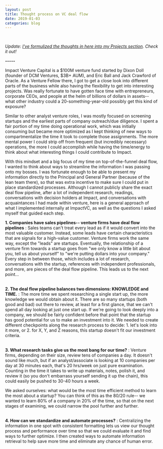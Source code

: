 ```yaml
---
layout: post
title: Thought process on VC deal flow
date: 2019-01-03
categories: blog
---
```


<br>

_Update: [I've formulized the thoughts in here into my Projects section](/_posts/projects/2019-01-09-Impact_Venture_Capital.md). Check it out!_

**-----** <br>

Impact Venture Capital is a $100M venture fund started by Dixon Doll (founder of DCM Ventures, $3B+ AUM), and Eric Ball and Jack Crawford of Oracle. As a Venture Fellow there, I got to get a close look into different parts of the business while also having the flexibility to get into interesting projects. Was really fortunate to have gotten face time with entrepreneurs, corporate CEOs, and people at the helm of billions of dollars in assets-- what other industry could a 20-something-year-old possibly get this kind of exposure?

Similar to other analyst venture roles, I was mostly focused on screening startups and the earliest parts of company outreach/due diligence. I spent a fair portion of my time doing operational work, which was initially consuming but became more optimized as I kept thinking of new ways to compartmentalize the time it took to complete those assignments. The more mental power I could strip off from frequent (but incredibly necessary) operations, the more I could accomplish while having the time/energy to think about what interesting things I could contribute to Impact.

With this mindset and a big focus of my time on top-of-the-funnel deal flow, I wanted to think about ways to streamline the information I was passing onto my bosses. I was fortunate enough to be able to present my information directly to the Principal and General Partner (because of the lean team there), so that was extra incentive to make sure I could put in place standardized processes. Although I cannot publicly share the exact deal flow pipeline, after a lot of independent research, readings, conversations with decision holders at Impact, and conversations with acquaintances I had made within venture, here is a general approach of what I implemented internally at ImpactVC, as well as the questions I asked myself that guided each step.

**1. Companies have sales pipelines-- venture firms have deal flow pipelines**
: Sales teams can't treat every lead as if it would convert into the most valuable customer. Instead, some leads have certain characteristics that are signals for a high-value customer. Venture firms work the same way, except the "leads" are startups. Eventually, the relationship of a venture firm towards a startup goes from "we only know a little bit about you, tell us about yourself" to "we're putting dollars into your company." Every step in between those, which includes a lot of research, conversations with the startup, references with independent professionals, and more, are pieces of the deal flow pipeline. This leads us to the next point...
<br> <br>

**2. The deal flow pipeline balances two dimensions: KNOWLEDGE and TIME.**
: The more time we spent researching a single start up, the more knowledge we would obtain about it. There are so many startups (both good and bad) out there to review, at least for a first glance, that we can't spend all day looking at just one start up. If we're going to look deeply into a company, we should be fairly confident before that point that the startup has good potential for us to make an investment into it. We needed to create different checkpoints along the research process to decide: 1. let's look into it more, or 2. for X, Y, and Z reasons, this startup doesn't fit our investment criteria.
<br> <br>

**3. What research tasks give us the most bang for our time?**
: Venture firms, depending on their size, review tens of companies a day. It doesn't sound like much, but if an analyst/associate is looking at 10 companies per day at 30 minutes each, that's 20 hrs/week on just pure examination. Counting in the time it takes to write up materials, notes, polish it, and review it (so you don't embarrass yourself sending it up the chain), this could easily be pushed to 30-40 hours a week.

We asked ourselves: what would be the most time efficient method to learn the most about a startup? You can think of this as the 80/20 rule-- we wanted to learn 80% of a company in 20% of the time, so that on the next stages of examining, we could narrow the pool further and further.
<br> <br>

**4. How can we standardize and automate processes?**
: Centralizing the information in one spot with consistent formatting lets us view our thought process and performance over time so that we could evaluate it and find ways to further optimize. I then created ways to automate information retrieval to help save more time and eliminate any chance of human error.  

<br> <br>
